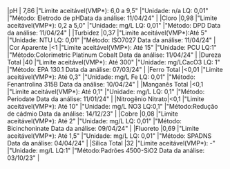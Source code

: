 |pH | 7,86 |"Limite aceitável(VMP*): 6,0 a 9,5" |"Unidade: n/a LQ: 0,01" |"Método: Eletrodo de pHData da análise: 11/04/24"	|
|Cloro |0,98 |"Limite aceitável(VMP*): 0,2 a 5,0" |"Unidade: mg/L LQ: 0,01" |"Método: DPD Data da análise: 11/04/24"	|
|Turbidez |0,37 |"Limite aceitável(VMP*):Até 5" |"Unidade: NTU LQ: 0,01" |"Método: ISO7027 Data da análise: 11/04/24"	|
|Cor Aparente |<1 |"Limite aceitável(VMP*): Até 15" |"Unidade: PCU LQ:1" |"Método:Colorimetric Platinum Cobalt Data da análise: 11/04/24"	|
|Dureza Total |40 |"Limite aceitável(VMP*): Até 300" |"Unidade: mg/LCacO3 LQ: 1" |"Método: EPA 130.1 Data da análise: 07/03/24"	|
|Ferro Total |<0,01 |"Limite aceitável(VMP*): Até 0,3" |"Unidade: mg/L Fe LQ: 0,01" |"Método: Fenantrolina 315B Data da análise: 10/04/24"	|
|Manganês Total |<0,1 |"Limite aceitável(VMP*): Até 0,1" |"Unidade: mg/L LQ: 0,1" |"Método: Periodate Data da análise: 11/01/24"	|
|Nitrogênio Nitrato|<0,1 |"Limite aceitável(VMP*): Até 10" |"Unidade: mg/L NO3 LQ:0,1" |"Método:Redução de cádmio Data da análise: 14/12/23"	|
|Cobre |0,08 |"Limite aceitável(VMP*): Até 2" |"Unidade: mg/L LQ: 0,01" |"Método: Bicinchoninate Data da análise: 09/04/24"	|
|Fluoreto |0,69 |"Limite aceitável(VMP*): Até 1,5" |"Unidade: mg/L LQ: 0,01" |"Método: SPADNS Data da análise: 04/04/24"	|
|Sílica Total |32 |"Limite aceitável(VMP\*): -" |"Unidade: mg/L LQ:1" |"Método:Padrões 4500-SiO2 Data da análise: 03/10/23"	|

